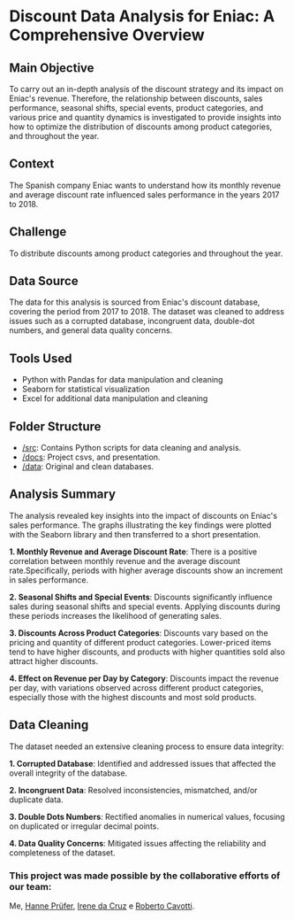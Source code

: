 # Discount Data Analysis for Eniac: A Comprehensive Overview
## Main Objective
To carry out an in-depth analysis of the discount strategy and its impact on Eniac's revenue. Therefore, the relationship between discounts, sales performance, seasonal shifts, special events, product categories, and various price and quantity dynamics is investigated to provide insights into how to optimize the distribution of discounts among product categories, and throughout the year.

## Context
The Spanish company Eniac wants to understand how its monthly revenue and average discount rate influenced sales performance in the years 2017 to 2018. 

## Challenge
To distribute discounts among product categories and throughout the year.

## Data Source
The data for this analysis is sourced from Eniac's discount database, covering the period from 2017 to 2018. The dataset was cleaned to address issues such as a corrupted database, incongruent data, double-dot numbers, and general data quality concerns.

## Tools Used
- Python with Pandas for data manipulation and cleaning
- Seaborn for statistical visualization
- Excel for additional data manipulation and cleaning

## Folder Structure

- [/src](https://github.com/HeleneRebelo/Data-cleaning-and-analysis-with-Python/tree/main/src): Contains Python scripts for data cleaning and analysis.
- [/docs](https://github.com/HeleneRebelo/Data-cleaning-and-analysis-with-Python/tree/main/docs): Project csvs, and presentation.
- [/data](https://github.com/HeleneRebelo/Data-cleaning-and-analysis-with-Python/tree/main/data): Original and clean databases.

## Analysis Summary
The analysis revealed key insights into the impact of discounts on Eniac's sales performance. The graphs illustrating the key findings were plotted with the Seaborn library and then transferred to a short presentation.

**1. Monthly Revenue and Average Discount Rate**: There is a positive correlation between monthly revenue and the average discount rate.Specifically, periods with higher average discounts show an increment in sales performance.

**2. Seasonal Shifts and Special Events**: Discounts significantly influence sales during seasonal shifts and special events. Applying discounts during these periods increases the likelihood of generating sales.

**3. Discounts Across Product Categories**: Discounts vary based on the pricing and quantity of different product categories. Lower-priced items tend to have higher discounts, and products with higher quantities sold also attract higher discounts.

**4. Effect on Revenue per Day by Category**: Discounts impact the revenue per day, with variations observed across different product categories, especially those with the highest discounts and most sold products.

## Data Cleaning
The dataset needed an extensive cleaning process to ensure data integrity:

**1. Corrupted Database**: Identified and addressed issues that affected the overall integrity of the database.

**2. Incongruent Data**: Resolved inconsistencies, mismatched, and/or duplicate data.

**3. Double Dots Numbers**: Rectified anomalies in numerical values, focusing on duplicated or irregular decimal points.

**4. Data Quality Concerns**: Mitigated issues affecting the reliability and completeness of the dataset.

### This project was made possible by the collaborative efforts of our team:
Me, [Hanne Prüfer](https://github.com/HannePruefer), [Irene da Cruz](https://github.com/Iredcg?tab=repositories) e [Roberto Cavotti](https://github.com/RobertoCavotti).


